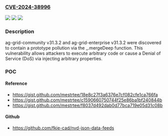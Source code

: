 ### [CVE-2024-38996](https://cve.mitre.org/cgi-bin/cvename.cgi?name=CVE-2024-38996)
![](https://img.shields.io/static/v1?label=Product&message=n%2Fa&color=blue)
![](https://img.shields.io/static/v1?label=Version&message=n%2Fa&color=blue)
![](https://img.shields.io/static/v1?label=Vulnerability&message=n%2Fa&color=brighgreen)

### Description

ag-grid-community v31.3.2 and ag-grid-enterprise v31.3.2 were discovered to contain a prototype pollution via the _.mergeDeep function. This vulnerability allows attackers to execute arbitrary code or cause a Denial of Service (DoS) via injecting arbitrary properties.

### POC

#### Reference
- https://gist.github.com/mestrtee/18e8c27f3a6376e7cf082cfe1ca766fa
- https://gist.github.com/mestrtee/c1590660750744f25e86ba1bf240844b
- https://gist.github.com/mestrtee/f8037d492dab0d77bca719e05d31c08b

#### Github
- https://github.com/fkie-cad/nvd-json-data-feeds

